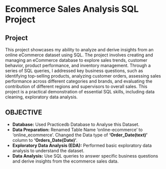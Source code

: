 # Ecommerce Sales Analysis SQL Project

## Project ##

This project showcases my ability to analyze and derive insights from an online eCommerce dataset using SQL. The project involves creating and managing an eCommerce database to explore sales trends, customer behavior, product performance, and inventory management. Through a series of SQL queries, I addressed key business questions, such as identifying top-selling products, analyzing customer orders, assessing sales performance across different categories and brands, and evaluating the contribution of different regions and supervisors to overall sales. This project is a practical demonstration of essential SQL skills, including data cleaning, exploratory data analysis. 

## OBJECTIVE ##

- **Database:** Used Practicedb Database to Analyse this Dataset.
- **Data Preparation:** Renamed Table Name ‘online-ecommerce’ to ‘online_ecommerce’. Changed the Data type of **‘Order_Date(text)’** column to **‘Orders_Date(Date)‘**.
- **Exploratory Data Analysis (EDA):** Performed basic exploratory data analysis to understand the dataset.
- **Data Analysis:** Use SQL queries to answer specific business questions and derive insights from the ecommerce sales data.
